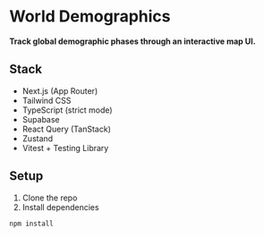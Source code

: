 # World Demographics

**Track global demographic phases through an interactive map UI.**

## Stack

- Next.js (App Router)
- Tailwind CSS
- TypeScript (strict mode)
- Supabase
- React Query (TanStack)
- Zustand
- Vitest + Testing Library

## Setup

1. Clone the repo  
2. Install dependencies  
```bash
npm install